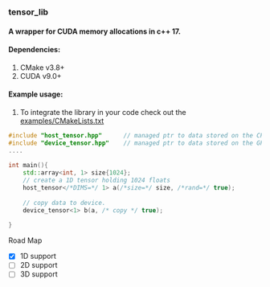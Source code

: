 ### tensor_lib
#### A wrapper for CUDA memory allocations in c++ 17.

#### Dependencies:

1. CMake v3.8+
2. CUDA v9.0+

#### Example usage:

1. To integrate the library in your code check out the [examples/CMakeLists.txt](https://github.com/KaunilD/tensor_lib/blob/master/examples/CMakeLists.txt)

```c++
#include "host_tensor.hpp" 		// managed ptr to data stored on the CPU
#include "device_tensor.hpp"	// managed ptr to data stored on the GPU
....
    
int main(){
    std::array<int, 1> size{1024};
    // create a 1D tensor holding 1024 floats
    host_tensor</*DIMS=*/ 1> a(/*size=*/ size, /*rand=*/ true);
    
    // copy data to device.
    device_tensor<1> b(a, /* copy */ true);
    
}
```



Road Map

- [x] 1D support
- [ ] 2D support
- [ ] 3D support